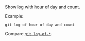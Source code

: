 Show log with hour of day and count.

Example:

```shell
git-log-of-hour-of-day-and-count
```

Compare [`git log-of-*`](../git-log-of).
